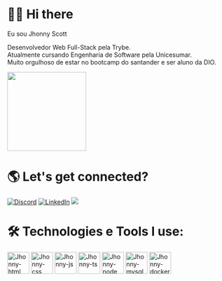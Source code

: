 # 🧔🏻 Hi there

Eu sou Jhonny Scott

Desenvolvedor Web Full-Stack pela Trybe. <br>
Atualmente cursando Engenharia de Software pela Unicesumar. <br>
Muito orgulhoso de estar no bootcamp do santander e ser aluno da DIO.

<div>

  <img height="180cm" src="https://github-readme-stats.vercel.app/api/top-langs/?username=jhonnyscott&layout=compact&theme=highcontrast"/>
  
</div>

# 🌎 Let's get connected? 

[![Discord](https://img.shields.io/badge/Discord-7289DA?style=for-the-badge&logo=discord&logoColor=white
)](https://discord.com/channels/@jhonnyscott)
[![LinkedIn](https://img.shields.io/badge/LinkedIn-0077B5?style=for-the-badge&logo=linkedin&logoColor=white
)](https://www.linkedin.com/in/jhonnyscott/)
<a href="mailto:jhonnyferraz01@gmail.com"><img src="https://img.shields.io/badge/Gmail-D14836?style=for-the-badge&logo=gmail&logoColor=white" target="blank"></a>
[![]()]()

# 🛠️ Technologies e Tools I use:

<div>
  <img align"center" alt="Jhonny-html" height="50" widht="60" src="https://cdn.jsdelivr.net/gh/devicons/devicon/icons/html5/html5-original.svg"/>
  <img align"center" alt="Jhonny-css" height="50" widht="60" src="https://cdn.jsdelivr.net/gh/devicons/devicon/icons/css3/css3-original.svg"/>
  <img align"center" alt="Jhonny-js" height="50" widht="60" src="https://cdn.jsdelivr.net/gh/devicons/devicon/icons/javascript/javascript-original.svg"/>
  <img align"center" alt="Jhonny-ts" height="50" widht="60" src="https://cdn.jsdelivr.net/gh/devicons/devicon/icons/typescript/typescript-original.svg"/>
  <img align"center" alt="Jhonny-node" height="50" widht="60" src="https://cdn.jsdelivr.net/gh/devicons/devicon/icons/nodejs/nodejs-original.svg"/>
  <img align"center" alt="Jhonny-mysql" height="50" widht="60" src="https://cdn.jsdelivr.net/gh/devicons/devicon/icons/mysql/mysql-original.svg"/>
  <img align"center" alt="Jhonny-docker" height="50" widht="60" src="https://cdn.jsdelivr.net/gh/devicons/devicon/icons/docker/docker-original.svg"/>
</div>
